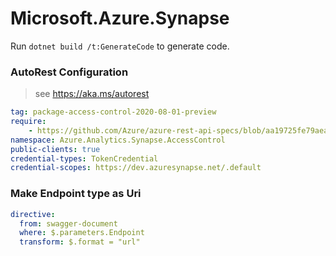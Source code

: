 # Microsoft.Azure.Synapse

Run `dotnet build /t:GenerateCode` to generate code.

### AutoRest Configuration
> see https://aka.ms/autorest

``` yaml
tag: package-access-control-2020-08-01-preview
require:
    - https://github.com/Azure/azure-rest-api-specs/blob/aa19725fe79aea2a9dc580f3c66f77f89cc34563/specification/synapse/data-plane/readme.md
namespace: Azure.Analytics.Synapse.AccessControl
public-clients: true
credential-types: TokenCredential
credential-scopes: https://dev.azuresynapse.net/.default
```

### Make Endpoint type as Uri

``` yaml
directive:
  from: swagger-document
  where: $.parameters.Endpoint
  transform: $.format = "url"
```